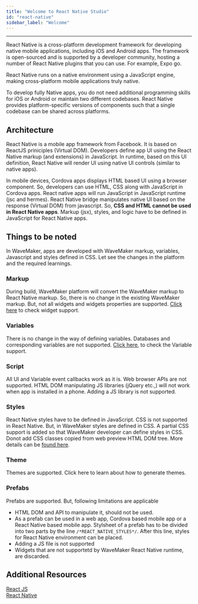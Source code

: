 ```yaml
---
title: "Welcome to React Native Studio"
id: "react-native"
sidebar_label: "Welcome"
---
```

---

React Native is a cross-platform development framework for developing native mobile applications, including iOS and Android apps. The framework is open-sourced and is supported by a developer community, hosting a number of React Native plugins that you can use. For example, Expo go. 

React Native runs on a native environment using a JavaScript engine, making cross-platform mobile applications truly native. 

To develop fully Native apps, you do not need additional programming skills for iOS or Android or maintain two different codebases. React Native provides platform-specific versions of components such that a single codebase can be shared across platforms. 

## Architecture

React Native is a mobile app framework from Facebook. It is based on ReactJS priniciples (Virtual DOM). Developers define app UI using the React Native markup (and extensions) in JavaScript. In runtime, based on this UI definition, React Native will render UI using native UI controls (similar to native apps).

In mobile devices, Cordova apps displays HTML based UI using a browser component. So, developers can use HTML, CSS along with JavaScript in Cordova apps. React native apps will run JavaScript in JavaScript runtime (jsc and hermes). React Native bridge manipulates native UI based on the response (Virtual DOM) from javascript. So, **CSS and HTML cannot be used in React Native apps**. Markup (jsx), styles, and logic have to be defined in JavaScript for React Native apps.

## Things to be noted

In WaveMaker, apps are developed with WaveMaker markup, variables, Javascript and styles defined in CSS. Let see the changes in the platform and the required learnings.

### Markup

During build, WaveMaker platform will convert the WaveMaker markup to React Native markup. So, there is no change in the existing WaveMaker markup. But, not all widgets and widgets properties are supported. [Click here](./widgets.html) to check widget support. 

### Variables

There is no change in the way of defining variables. Databases and corresponding variables are not supported. [Click here](./variables.html), to check the Variable support.

### Script

All UI and Variable event callbacks work as it is. Web browser APIs are not supported. HTML DOM manipulating JS libraries (jQuery etc.,) will not work when app is installed in a phone. Adding a JS library is not supported.

### Styles

React Native styles have to be defined in JavaScript. CSS is not supported in React Native. But, in WaveMaker styles are defined in CSS. A partial CSS support is added so that WaveMaker developer can define styles in CSS. Donot add CSS classes copied from web preview HTML DOM tree. More details can be [found here](../how_to/styles.html).

### Theme

Themes are supported. Click here to learn about how to generate themes.

### Prefabs

Prefabs are supported. But, following limitations are applicable
- HTML DOM and API to manipulate it, should not be used.
- As a prefab can be used in a web app, Cordova based mobile app or a React Native based mobile app. Stylsheet of a prefab has to be divided into two parts by the line ``` /*REACT_NATIVE_STYLES*/ ```. After this line, styles for React Native environment can be placed.
- Adding a JS file is not supported
- Widgets that are not supportetd by WaveMaker React Native runtime, are discarded.

## Additional Resources

[React JS](https://reactjs.org/)  
[React Native](https://reactnative.dev/)    